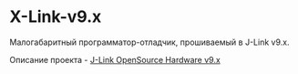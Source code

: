 ﻿# X-Link-v9.x

Малогабаритный программатор-отладчик, прошиваемый в J-Link v9.x.<br>

Описание проекта - [J-Link OpenSource Hardware v9.x](https://adelectronics.ru/2020/06/15/j-link-opensource-hardware-v9-x/)<br>